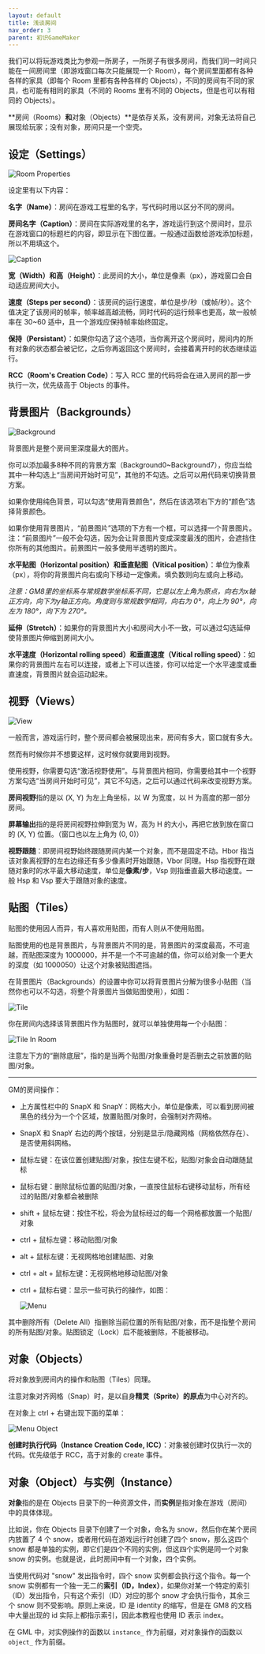 ```yaml
---
layout: default
title: 浅谈房间
nav_order: 3
parent: 初识GameMaker
---
```


我们可以将玩游戏类比为参观一所房子，一所房子有很多房间，而我们同一时间只能在一间房间里（即游戏窗口每次只能展现一个 Room），每个房间里面都有各种各样的家具（即每个 Room 里都有各种各样的 Objects），不同的房间有不同的家具，也可能有相同的家具（不同的 Rooms 里有不同的 Objects，但是也可以有相同的 Objects）。

**房间（Rooms）**和**对象（Objects）**是依存关系，没有房间，对象无法将自己展现给玩家；没有对象，房间只是一个空壳。

## 设定（Settings）

![Room Properties](/assets/images/start/room_properties.png)

设定里有以下内容：

**名字（Name）**：房间在游戏工程里的名字，写代码时用以区分不同的房间。

**房间名字（Caption）**：房间在实际游戏里的名字，游戏运行到这个房间时，显示在游戏窗口的标题栏的内容，即显示在下图位置。一般通过函数给游戏添加标题，所以不用填这个。

![Caption](/assets/images/start/caption.png)

**宽（Width）**和**高（Height）**：此房间的大小，单位是像素（px），游戏窗口会自动适应房间大小。

**速度（Steps per second）**：该房间的运行速度，单位是步/秒（或帧/秒）。这个值决定了该房间的帧率，帧率越高越流畅，同时代码的运行频率也更高，故一般帧率在 30~60 适中，且一个游戏应保持帧率始终固定。

**保持（Persistant）**：如果你勾选了这个选项，当你离开这个房间时，房间内的所有对象的状态都会被记忆，之后你再返回这个房间时，会接着离开时的状态继续运行。

**RCC（Room\'s Creation Code）**：写入 RCC 里的代码将会在进入房间的那一步执行一次，优先级高于 Objects 的事件。

## 背景图片（Backgrounds）

![Background](/assets/images/start/background.png)

背景图片是整个房间里深度最大的图片。

你可以添加最多8种不同的背景方案（Background0\~Background7），你应当给其中一种勾选上“当房间开始时可见”，其他的不勾选。之后可以用代码来切换背景方案。

如果你使用纯色背景，可以勾选“使用背景颜色”，然后在该选项右下方的“颜色”选择背景颜色。

如果你使用背景图片，“前景图片”选项的下方有一个框，可以选择一个背景图片。注：“前景图片”一般不会勾选，因为会让背景图片变成深度最浅的图片，会遮挡住你所有的其他图片。前景图片一般多使用半透明的图片。

**水平贴图（Horizontal position）**和**垂直贴图（Vitical position）**：单位为像素（px），将你的背景图片向右或向下移动一定像素。填负数则向左或向上移动。

*注意：GM8里的坐标系与常规数学坐标系不同，它是以左上角为原点，向右为x轴正方向，向下为y轴正方向。角度则与常规数学相同，向右为 0°，向上为 90°，向左为 180°，向下为 270°。*

**延伸（Stretch）**：如果你的背景图片大小和房间大小不一致，可以通过勾选延伸使背景图片伸缩到房间大小。

**水平速度（Horizontal rolling speed）**和**垂直速度（Vitical rolling speed）**：如果你的背景图片左右可以连接，或者上下可以连接，你可以给定一个水平速度或垂直速度，背景图片就会运动起来。

## 视野（Views）

![View](/assets/images/start/view.png)

一般而言，游戏运行时，整个房间都会被展现出来，房间有多大，窗口就有多大。

然而有时候你并不想要这样，这时候你就要用到视野。

使用视野，你需要勾选“激活视野使用”。与背景图片相同，你需要给其中一个视野方案勾选“当房间开始时可见”，其它不勾选，之后可以通过代码来改变视野方案。

**房间视野**指的是以 (X, Y) 为左上角坐标，以 W 为宽度，以 H 为高度的那一部分房间。

**屏幕输出**指的是将房间视野拉伸到宽为 W，高为 H 的大小，再把它放到放在窗口的 (X, Y) 位置。（窗口也以左上角为 (0, 0)）

**视野跟随**：即房间视野始终跟随房间内某一个对象，而不是固定不动。Hbor 指当该对象离视野的左右边缘还有多少像素时开始跟随，Vbor 同理。Hsp 指视野在跟随对象时的水平最大移动速度，单位是**像素/步**，Vsp 则指垂直最大移动速度。一般 Hsp 和 Vsp 要大于跟随对象的速度。

## 贴图（Tiles）

贴图的使用因人而异，有人喜欢用贴图，而有人则从不使用贴图。

贴图使用的也是背景图片，与背景图片不同的是，背景图片的深度最高，不可逾越，而贴图深度为 1000000，并不是一个不可逾越的值，你可以给对象一个更大的深度（如 1000050）让这个对象被贴图遮挡。

在背景图片（Backgrounds）的设置中你可以将背景图片分解为很多小贴图（当然你也可以不勾选，将整个背景图片当做贴图使用），如图：

![Tile](/assets/images/start/tile.png)

你在房间内选择该背景图片作为贴图时，就可以单独使用每一个小贴图：

![Tile In Room](/assets/images/start/tile_in_room.png)

注意左下方的“删除底层”，指的是当两个贴图/对象重叠时是否删去之前放置的贴图/对象。

---

GM的房间操作：

* 上方属性栏中的 SnapX 和 SnapY：网格大小，单位是像素，可以看到房间被黑色的线分为一个个区域，放置贴图/对象时，会强制对齐网格。
* SnapX 和 SnapY 右边的两个按钮，分别是显示/隐藏网格（网格依然存在）、是否使用斜网格。
* 鼠标左键：在该位置创建贴图/对象，按住左键不松，贴图/对象会自动跟随鼠标
* 鼠标右键：删除鼠标位置的贴图/对象，一直按住鼠标右键移动鼠标，所有经过的贴图/对象都会被删除
* shift + 鼠标左键：按住不松，将会为鼠标经过的每一个网格都放置一个贴图/对象
* ctrl + 鼠标左键：移动贴图/对象
* alt + 鼠标左键：无视网格地创建贴图、对象
* ctrl + alt + 鼠标左键：无视网格地移动贴图/对象
* ctrl + 鼠标右键：显示一些可执行的操作，如图：

  ![Menu](/assets/images/start/menu.jpg)

其中删除所有（Delete All）指删除当前位置的所有贴图/对象，而不是指整个房间的所有贴图/对象。贴图锁定（Lock）后不能被删除，不能被移动。

## 对象（Objects）

将对象放到房间内的操作和贴图（Tiles）同理。

注意对象对齐网格（Snap）时，是以自身**精灵（Sprite）的原点**为中心对齐的。

在对象上 ctrl + 右键出现下面的菜单：

![Menu Object](/assets/images/start/menu_object.jpg)

**创建时执行代码（Instance Creation Code, ICC）**：对象被创建时仅执行一次的代码。优先级低于 RCC，高于对象的 create 事件。

## 对象（Object）与实例（Instance）

**对象**指的是在 Objects 目录下的一种资源文件，而**实例**是指对象在游戏（房间）中的具体体现。

比如说，你在 Objects 目录下创建了一个对象，命名为 snow，然后你在某个房间内放置了 4 个 snow，或者用代码在游戏运行时创建了四个 snow，那么这四个 snow 都是单独的实例，即它们是四个不同的实例，但这四个实例是同一个对象 snow 的实例。也就是说，此时房间中有一个对象，四个实例。

当使用代码对 "snow" 发出指令时，四个 snow 实例都会执行这个指令。每一个 snow 实例都有一个独一无二的**索引（ID，Index）**，如果你对某一个特定的索引（ID）发出指令，只有这个索引（ID）对应的那个 snow 才会执行指令，其余三个 snow 则不受影响。原则上来说，ID 是 identity 的缩写，但是在 GM8 的文档中大量出现的 id 实际上都指示索引，因此本教程也使用 ID 表示 index。

在 GML 中，对实例操作的函数以 `instance_` 作为前缀，对对象操作的函数以 `object_` 作为前缀。
